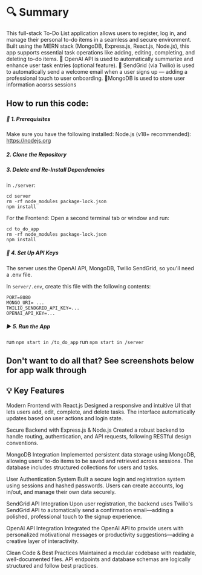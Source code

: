 
#  🔍 Summary
This full-stack To-Do List application allows users to register, log in, and manage their personal to-do items in a seamless and secure environment. Built using the MERN stack (MongoDB, Express.js, React.js, Node.js), this app supports essential task operations like adding, editing, completing, and deleting to-do items.
🤖 OpenAI API is used to automatically summarize and enhance user task entries (optional feature).
📧 SendGrid (via Twilio) is used to automatically send a welcome email when a user signs up — adding a professional touch to user onboarding.
🧾MongoDB is used to store user information acorss sessions

## How to run this code:
##### 🧾 1. Prerequisites
Make sure you have the following installed:
Node.js (v18+ recommended): https://nodejs.org

##### 2. Clone the Repository
##### 3. Delete and Re-Install Dependencies
in ```./server```:
```
cd server
rm -rf node_modules package-lock.json
npm install
```
For the Frontend:
Open a second terminal tab or window and run:
```
cd to_do_app
rm -rf node_modules package-lock.json
npm install
```
##### 🔐 4. Set Up API Keys
The server uses the OpenAI API, MongoDB, Twilio SendGrid, so you'll need a .env file.

In ```server/.env```, create this file with the following contents:
```
PORT=8080
MONGO_URI= ...
TWILIO_SENDGRID_API_KEY=...
OPENAI_API_KEY=...
```

##### ▶️ 5. Run the App
run ```npm start in /to_do_app```
run ```npm start in /server```

## Don't want to do all that? See screenshots below for app walk through

## 💡 Key Features
Modern Frontend with React.js
Designed a responsive and intuitive UI that lets users add, edit, complete, and delete tasks. The interface automatically updates based on user actions and login state.

Secure Backend with Express.js & Node.js
Created a robust backend to handle routing, authentication, and API requests, following RESTful design conventions.

MongoDB Integration
Implemented persistent data storage using MongoDB, allowing users' to-do items to be saved and retrieved across sessions. The database includes structured collections for users and tasks.

User Authentication System
Built a secure login and registration system using sessions and hashed passwords. Users can create accounts, log in/out, and manage their own data securely.

SendGrid API Integration
Upon user registration, the backend uses Twilio's SendGrid API to automatically send a confirmation email—adding a polished, professional touch to the signup experience.

OpenAI API Integration
Integrated the OpenAI API to provide users with personalized motivational messages or productivity suggestions—adding a creative layer of interactivity.

Clean Code & Best Practices
Maintained a modular codebase with readable, well-documented files. API endpoints and database schemas are logically structured and follow best practices.

